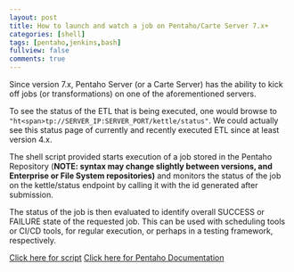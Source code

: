 ```yaml
---
layout: post
title: How to launch and watch a job on Pentaho/Carte Server 7.x+
categories: [shell]
tags: [pentaho,jenkins,bash]
fullview: false
comments: true
---
```


Since version 7.x, Pentaho Server (or a Carte Server) has the ability to kick off jobs (or transformations) on one of the aforementioned servers. 

To see the status of the ETL that is being executed, one would browse to `"ht<span>tp://SERVER_IP:SERVER_PORT/kettle/status"`.  We could actually see this status page of currently and recently executed ETL since at least version 4.x.

The shell script provided starts execution of a job stored in the Pentaho Repository (**NOTE: syntax may change slightly between versions, and Enterprise or File System repositories)** and monitors the status of the job on the kettle/status endpoint by calling it with the id generated after submission.  

The status of the job is then evaluated to identify overall SUCCESS or FAILURE state of the requested job. This can be used with scheduling tools or CI/CD tools, for regular execution, or perhaps in a testing framework, respectively. 

<a href="https://github.com/kiranrajendran/krghio/blob/master/j_run_something_main.sh" target="_blank">Click here for script</a>
<a href="http://help.pentaho.com" target="_blank">Click here for Pentaho Documentation</a>